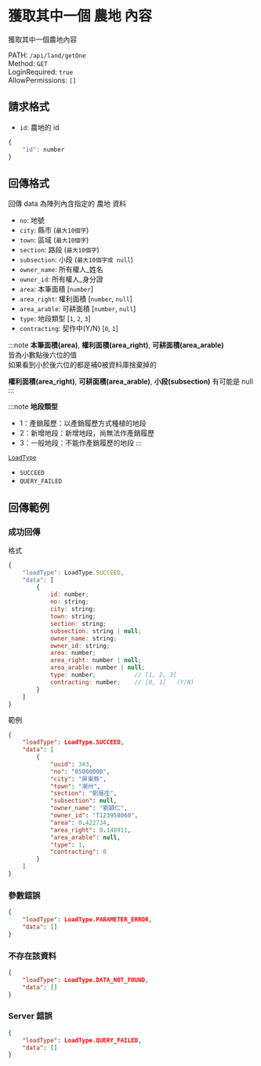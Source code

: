 # 獲取其中一個 農地 內容

獲取其中一個農地內容

PATH: `/api/land/getOne`  
Method: `GET`  
LoginRequired: `true`  
AllowPermissions: `[]`  


## 請求格式
* `id`: 農地的 id

```js
{
    "id": number
}
```


## 回傳格式

回傳 data 為陣列內含指定的 農地 資料  

* `no`: 地號
* `city`: 縣市       (`最大10個字`)
* `town`: 區域       (`最大10個字`)
* `section`: 路段       (`最大10個字`)
* `subsection`: 小段       (`最大10個字或 null`)
* `owner_name`: 所有權人_姓名
* `owner_id`: 所有權人_身分證
* `area`: 本筆面積              [`number`]
* `area_right`: 權利面積        [`number`, `null`]
* `area_arable`: 可耕面積       [`number`, `null`]
* `type`: 地段類型              [`1`, `2`, `3`]
* `contracting`: 契作中(Y/N)    [`0`, `1`]

:::note
**本筆面積(area)**, **權利面積(area_right)**, **可耕面積(area_arable)**  
皆為小數點後六位的值  
如果看到小於後六位的都是補0被資料庫捨棄掉的  

**權利面積(area_right)**, **可耕面積(area_arable)**, **小段(subsection)** 有可能是 null  
:::

:::note
**地段類型**
 * 1：產銷履歷：以產銷履歷方式種植的地段
 * 2：新增地段：新增地段，尚無法作產銷履歷
 * 3：一般地段：不能作產銷履歷的地段
:::

[`LoadType`](../../types.md#loadtype)  
* `SUCCEED`
* `QUERY_FAILED`


## 回傳範例
### 成功回傳
格式
```js
{
    "loadType": LoadType.SUCCEED,
    "data": [
        {
            id: number;
            no: string;
            city: string;
            town: string;
            section: string;
            subsection: string | null;
            owner_name: string;
            owner_id: string;
            area: number;
            area_right: number | null;
            area_arable: number | null;
            type: number;           // [1, 2, 3]
            contracting: number;    // [0, 1]   (Y/N)
        }
    ]
}
```
範例
```json
{
    "loadType": LoadType.SUCCEED,
    "data": [
        {
            "uuid": 343,
            "no": "05000000",
            "city": "屏東縣",
            "town": "潮州",
            "section": "劉厝庄",
            "subsection": null,
            "owner_name": "劉穎仁",
            "owner_id": "T123958060",
            "area": 0.422734,
            "area_right": 0.140911,
            "area_arable": null,
            "type": 1,
            "contracting": 0
        }
    ]
}
```

### 參數錯誤
```json
{
    "loadType": LoadType.PARAMETER_ERROR,
    "data": []
}
```

### 不存在該資料
```json
{
    "loadType": LoadType.DATA_NOT_FOUND,
    "data": []
}
```

### Server 錯誤  
```json
{
    "loadType": LoadType.QUERY_FAILED,
    "data": []
}
```
